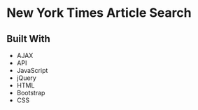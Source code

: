 # New York Times Article Search

## Built With
* AJAX
* API
* JavaScript
* jQuery
* HTML
* Bootstrap
* CSS